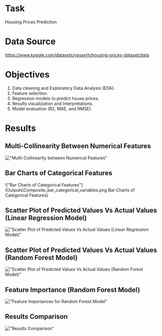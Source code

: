 # Task 
Housing Prices Prediction

# Data Source  
https://www.kaggle.com/datasets/yasserh/housing-prices-dataset/data

# Objectives

1. Data cleaning and Exploratory Data Analysis (EDA).
2. Feature selection. 
3. Regression models to predict house prices.
4. Results visualization and Interpretations.
5. Model evaluation (R2, MAE, and RMSE).

# Results

## Multi-Collinearity Between Numerical Features
!["Multi-Collinearity between Numerical Features"](Outputs/MultiCollinearity_between_Numerical_Variables.png "Multi-Collinearity Between Numerical Features")

## Bar Charts of Categorical Features
!["Bar Charts of Categorical Features"](Outputs\Composite_bar_categorical_variables.png Bar Charts of Categorical Features) 

## Scatter Plot of Predicted Values Vs Actual Values (Linear Regression Model)
!["Scatter Plot of Predicted Values Vs Actual Values (Linear Regression Model)"](Outputs/Scatter_Plot_LR.png "Scatter Plot of Predicted Values Vs Actual Values (Linear Regression Model)")

## Scatter Plot of Predicted Values Vs Actual Values (Random Forest Model)
!["Scatter Plot of Predicted Values Vs Actual Values (Random Forest Model)"](Outputs/Scatter_Plot_RF.png "Scatter Plot of Predicted Values Vs Actual Values (Random Forest)")

## Feature Importance (Random Forest Model)
!["Feature Importances for Random Forest Model"](Outputs/Feature_importance_RF.png "Feature Importances for Random Forest Model")

## Results Comparison
!["Results Comparison"](Outputs/Results_Comparison.png "Results Comparison")
